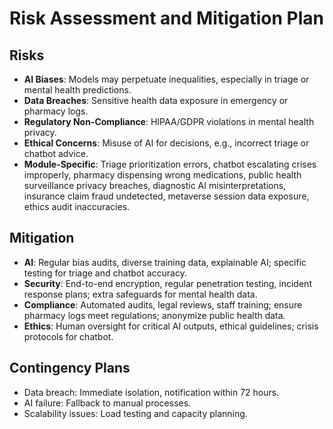 # Risk Assessment and Mitigation Plan

## Risks
- **AI Biases**: Models may perpetuate inequalities, especially in triage or mental health predictions.
- **Data Breaches**: Sensitive health data exposure in emergency or pharmacy logs.
- **Regulatory Non-Compliance**: HIPAA/GDPR violations in mental health privacy.
- **Ethical Concerns**: Misuse of AI for decisions, e.g., incorrect triage or chatbot advice.
- **Module-Specific**: Triage prioritization errors, chatbot escalating crises improperly, pharmacy dispensing wrong medications, public health surveillance privacy breaches, diagnostic AI misinterpretations, insurance claim fraud undetected, metaverse session data exposure, ethics audit inaccuracies.

## Mitigation
- **AI**: Regular bias audits, diverse training data, explainable AI; specific testing for triage and chatbot accuracy.
- **Security**: End-to-end encryption, regular penetration testing, incident response plans; extra safeguards for mental health data.
- **Compliance**: Automated audits, legal reviews, staff training; ensure pharmacy logs meet regulations; anonymize public health data.
- **Ethics**: Human oversight for critical AI outputs, ethical guidelines; crisis protocols for chatbot.

## Contingency Plans
- Data breach: Immediate isolation, notification within 72 hours.
- AI failure: Fallback to manual processes.
- Scalability issues: Load testing and capacity planning.